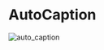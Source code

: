 # AutoCaption

![auto_caption](https://github.com/user-attachments/assets/5f14ab1e-44b1-4fe2-ab90-7956e372a373)
